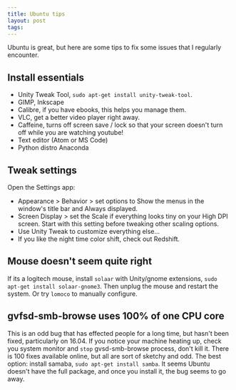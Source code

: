 ```yaml
---
title: Ubuntu tips
layout: post
tags:
---
```


Ubuntu is great, but here are some tips to fix some issues that I regularly encounter.

## Install essentials

- Unity Tweak Tool, `sudo apt-get install unity-tweak-tool`.
- GIMP, Inkscape
- Calibre, if you have ebooks, this helps you manage them.
- VLC, get a better video player right away. 
- Caffeine, turns off screen save / lock so that your screen doesn't turn off while you are watching youtube!
- Text editor (Atom or MS Code)
- Python distro Anaconda

## Tweak settings

Open the Settings app:
- Appearance > Behavior > set options to Show the menus in the window's title bar and Always displayed.
- Screen Display > set the Scale if everything looks tiny on your High DPI screen. Start with this setting before tweaking other scaling options. 
- Use Unity Tweak to customize everything else...
- If you like the night time color shift, check out Redshift.

## Mouse doesn't seem quite right

If its a logitech mouse, install `solaar` with Unity/gnome extensions, `sudo apt-get install solaar-gnome3`.
Then unplug the mouse and restart the system. 
Or try `lomoco` to manually configure.

## gvfsd-smb-browse uses 100% of one CPU core

This is an odd bug that has effected people for a long time, but hasn't been fixed, particularly on 16.04. 
If you notice your machine heating up, check you system monitor and `stop` gvsd-smb-browse process, don't kill it.
There is 100 fixes available online, but all are sort of sketchy and odd. 
The best option: install samaba, `sudo apt-get install samba`. 
It seems Ubuntu doesn't have the full package, and once you install it, the bug seems to go away.


